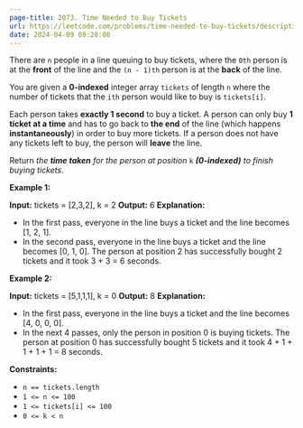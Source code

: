 ```yaml
---
page-title: 2073. Time Needed to Buy Tickets
url: https://leetcode.com/problems/time-needed-to-buy-tickets/description/?envType=daily-question&envId=2024-04-09
date: 2024-04-09 09:28:08
---
```

There are `n` people in a line queuing to buy tickets, where the `0th` person is at the **front** of the line and the `(n - 1)th` person is at the **back** of the line.

You are given a **0-indexed** integer array `tickets` of length `n` where the number of tickets that the `ith` person would like to buy is `tickets[i]`.

Each person takes **exactly 1 second** to buy a ticket. A person can only buy **1 ticket at a time** and has to go back to **the end** of the line (which happens **instantaneously**) in order to buy more tickets. If a person does not have any tickets left to buy, the person will **leave** the line.

Return *the **time taken** for the person at position* `k` ***(0-indexed)*** *to finish buying tickets*.

**Example 1:**

**Input:** tickets = \[2,3,2\], k = 2
**Output:** 6
**Explanation:** 
- In the first pass, everyone in the line buys a ticket and the line becomes \[1, 2, 1\].
- In the second pass, everyone in the line buys a ticket and the line becomes \[0, 1, 0\].
The person at position 2 has successfully bought 2 tickets and it took 3 + 3 = 6 seconds.

**Example 2:**

**Input:** tickets = \[5,1,1,1\], k = 0
**Output:** 8
**Explanation:**
- In the first pass, everyone in the line buys a ticket and the line becomes \[4, 0, 0, 0\].
- In the next 4 passes, only the person in position 0 is buying tickets.
The person at position 0 has successfully bought 5 tickets and it took 4 + 1 + 1 + 1 + 1 = 8 seconds.

**Constraints:**

-   `n == tickets.length`
-   `1 <= n <= 100`
-   `1 <= tickets[i] <= 100`
-   `0 <= k < n`